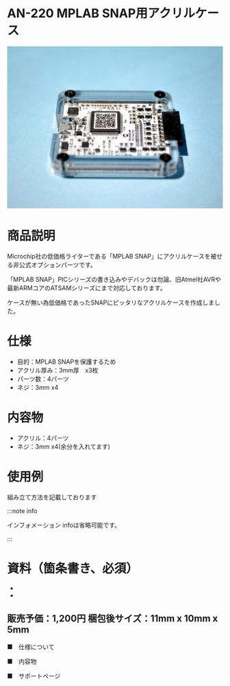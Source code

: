 # AN-220 MPLAB SNAP用アクリルケース

![商品画像](./img/Resized/DSC_1392-2.jpg)

# 商品説明

Microchip社の低価格ライターである「MPLAB SNAP」にアクリルケースを被せる非公式オプションパーツです。

「MPLAB SNAP」PICシリーズの書き込みやデバックは勿論、旧Atmel社AVRや最新ARMコアのATSAMシリーズにまで対応しております。

ケースが無い為低価格であったSNAPにピッタリなアクリルケースを作成しました。

 
# 仕様

-   目的：MPLAB SNAPを保護するため
-   アクリル厚み：3mm厚　x3枚　
-   パーツ数：4パーツ
-   ネジ：3mm x4

# 内容物
- アクリル：4パーツ
- ネジ：3mm x4(余分を入れてます)
 
# 使用例

組み立て方法を記載しております

:::note info

インフォメーション
infoは省略可能です。

:::

# 資料（箇条書き、必須）
- 
- 

販売予価：1,200円
梱包後サイズ：11mm x 10mm x 5mm
---------------------------------------------------------------





■　仕様について


■　内容物


■　サポートページ

　　

